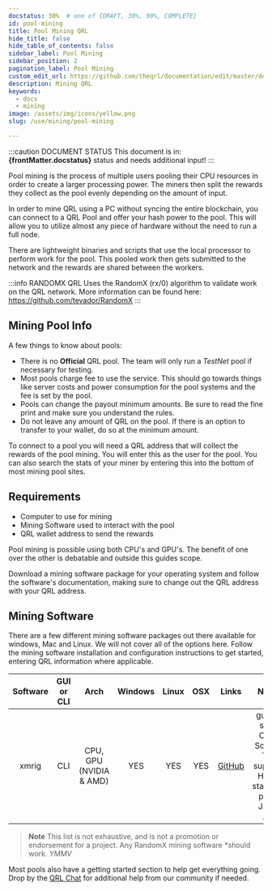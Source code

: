 ```yaml
---
docstatus: 30%  # one of {DRAFT, 30%, 90%, COMPLETE}
id: pool-mining
title: Pool Mining QRL
hide_title: false
hide_table_of_contents: false
sidebar_label: Pool Mining
sidebar_position: 2
pagination_label: Pool Mining
custom_edit_url: https://github.com/theqrl/documentation/edit/master/docs/basics/what-is-qrl.md
description: Mining QRL
keywords:
  - docs
  - mining
image: /assets/img/icons/yellow.png
slug: /use/mining/pool-mining

---
```



:::caution DOCUMENT STATUS 
<span>This document is in: <b>{frontMatter.docstatus}</b> status and needs additional input!</span>
:::

Pool mining is the process of multiple users pooling their CPU resources in order to create a larger processing power. The miners then split the rewards they collect as the pool evenly depending on the amount of input.

In order to mine QRL using a PC without syncing the entire blockchain, you can connect to a QRL Pool and offer your hash power to the pool. This will allow you to utilize almost any piece of hardware without the need to run a full node.

There are lightweight binaries and scripts that use the local processor to perform work for the pool. This pooled work then gets submitted to the network and the rewards are shared between the workers.

:::info RANDOMX
 QRL Uses the RandomX (rx/0) algorithm to validate work on the QRL network. More information can be found here: https://github.com/tevador/RandomX
:::

## Mining Pool Info

A few things to know about pools:

* There is no **Official** QRL pool. The team will only run a *TestNet* pool if necessary for testing.
* Most pools charge fee to use the service. This should go towards things like server costs and power consumption for the pool systems and the fee is set by the pool.
* Pools can change the payout minimum amounts. Be sure to read the fine print and make sure you understand the rules.
* Do not leave any amount of QRL on the pool. If there is an option to transfer to your wallet, do so at the minimum amount.

To connect to a pool you will need a QRL address that will collect the rewards of the pool mining. You will enter this as the user for the pool. You can also search the stats of your miner by entering this into the bottom of most mining pool sites.

## Requirements

- Computer to use for mining
- Mining Software used to interact with the pool
- QRL wallet address to send the rewards

Pool mining is possible using both CPU's and GPU's. The benefit of one over the other is debatable and outside this guides scope.

Download a mining software package for your operating system and follow the software's documentation, making sure to change out the QRL address with your QRL address.

## Mining Software

There are a few different mining software packages out there available for windows, Mac and Linux. We will not cover all of the options here. Follow the mining software installation and configuration instructions to get started, entering QRL information where applicable.

| Software      | GUI or CLI | Arch | Windows     | Linux |  OSX   |  Links | Notes |
|:-------------:|:--:|:-----:|:-----------:|:-----:|:------:|:------:|:-------:|
|   xmrig   | CLI | CPU, GPU (NVIDIA & AMD) |  YES     |  YES     |  YES      | [GitHub](https://github.com/xmrig/xmrig) | guided start, Open Source, TLS support, HTML statistics page, JSON API |


> **Note** This list is not exhaustive, and is not a promotion or endorsement for a project. Any RandomX mining software \*should work. *YMMV*

Most pools also have a getting started section to help get everything going. Drop by the [QRL Chat](https://theqrl.org/discord) for additional help from our community if needed.





